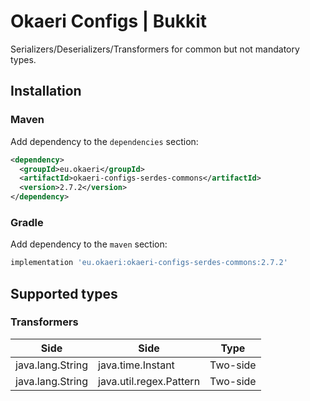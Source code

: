 # Okaeri Configs | Bukkit

Serializers/Deserializers/Transformers for common but not mandatory types.

## Installation
### Maven
Add dependency to the `dependencies` section:
```xml
<dependency>
  <groupId>eu.okaeri</groupId>
  <artifactId>okaeri-configs-serdes-commons</artifactId>
  <version>2.7.2</version>
</dependency>
```
### Gradle
Add dependency to the `maven` section:
```groovy
implementation 'eu.okaeri:okaeri-configs-serdes-commons:2.7.2'
```

## Supported types

### Transformers

| Side | Side | Type |
|-|-|-|
| java.lang.String | java.time.Instant | Two-side |
| java.lang.String | java.util.regex.Pattern | Two-side |
